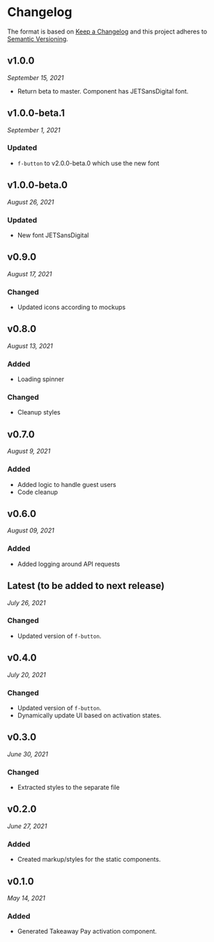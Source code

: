 # Changelog

The format is based on [Keep a Changelog](http://keepachangelog.com/en/1.0.0/)
and this project adheres to [Semantic Versioning](http://semver.org/spec/v2.0.0.html).


v1.0.0
------------------------------
*September 15, 2021*

- Return beta to master. Component has JETSansDigital font.


v1.0.0-beta.1
------------------------------
*September 1, 2021*

### Updated
- `f-button` to v2.0.0-beta.0 which use the new font


v1.0.0-beta.0
------------------------------
*August 26, 2021*

### Updated
- New font JETSansDigital


v0.9.0
------------------------------
*August 17, 2021*

### Changed
- Updated icons according to mockups


v0.8.0
------------------------------
*August 13, 2021*

### Added
- Loading spinner

### Changed
- Cleanup styles

v0.7.0
------------------------------
*August 9, 2021*

### Added
- Added logic to handle guest users
- Code cleanup


v0.6.0
------------------------------
*August 09, 2021*

### Added
- Added logging around API requests


Latest (to be added to next release)
------------------------------
*July 26, 2021*

### Changed
- Updated version of `f-button`.


v0.4.0
------------------------------
*July 20, 2021*

### Changed
- Updated version of `f-button`.
- Dynamically update UI based on activation states.


v0.3.0
------------------------------
*June 30, 2021*

### Changed
- Extracted styles to the separate file


v0.2.0
------------------------------
*June 27, 2021*

### Added
- Created markup/styles for the static components.


v0.1.0
------------------------------
*May 14, 2021*

### Added
- Generated Takeaway Pay activation component.
